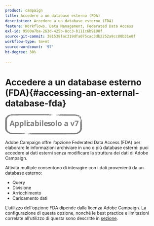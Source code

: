 ```yaml
---
product: campaign
title: Accedere a un database esterno (FDA)
description: Accedere a un database esterno (FDA)
feature: Workflows, Data Management, Federated Data Access
exl-id: 9500a7ba-263d-425b-8cc3-b111c6b9108f
source-git-commit: 381538fac319dfa075cac3db2252a9cc80b31e0f
workflow-type: tm+mt
source-wordcount: '97'
ht-degree: 38%

---
```


# Accedere a un database esterno (FDA){#accessing-an-external-database-fda}

![](../../assets/v7-only.svg)

Adobe Campaign offre l’opzione Federated Data Access (FDA) per elaborare le informazioni archiviare in uno o più database esterni: puoi accedere ai dati esterni senza modificare la struttura dei dati di Adobe Campaign.

Attività multiple consentono di interagire con i dati provenienti da un database esterno:

* Query
* Divisione
* Arricchimento
* Caricamento dati

L’utilizzo dell’opzione FDA dipende dalla licenza Adobe Campaign. La configurazione di questa opzione, nonché le best practice e limitazioni correlate all’utilizzo di questa sono descritte in [sezione](../../installation/using/about-fda.md).
